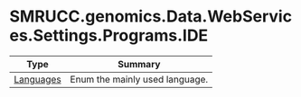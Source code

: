 ﻿
# SMRUCC.genomics.Data.WebServices.Settings.Programs.IDE

|Type|Summary|
|----|-------|
|[Languages](./Languages.md)|Enum the mainly used language.|

